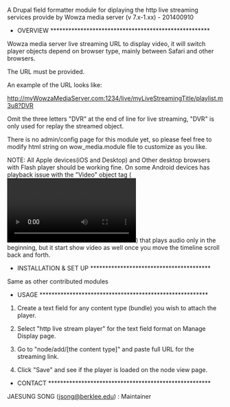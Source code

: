 A Drupal field formatter module for diplaying the http live streaming services provide by Wowza media server (v 7.x-1.xx) - 201400910

* OVERVIEW *****************************************************

Wowza media server live streaming URL to display video, it will switch player objects depend on browser type, mainly between Safari and other browsers.

The URL must be provided.

An example of the URL looks like:

http://myWowzaMediaServer.com:1234/live/myLiveStreamingTitle/playlist.m3u8?DVR

Omit the three letters "DVR" at the end of line for live streaming, "DVR" is only used for replay the streamed object.

There is no admin/config page for this module yet, so please feel free to modify html string on wow_media.module file to customize as you like.

NOTE: All Apple devices(iOS and Desktop) and Other desktop browsers with Flash player should be working fine.
On some Android devices has playback issue with the "Video" object tag (<video></video>) that plays audio only in the beginning,
but it start show video as well once you move the timeline scroll back and forth.


* INSTALLATION & SET UP ****************************************

Same as other contributed modules


* USAGE ********************************************************

1. Create a text field for any content type (bundle) you wish to attach the player.

2. Select "http live stream player" for the text field format on Manage Display page.

3. Go to "node/add/[the content type]" and paste full URL for the streaming link.

4. Click "Save" and see if the player is loaded on the node view page.


* CONTACT ******************************************************

JAESUNG SONG (jsong@berklee.edu) : Maintainer